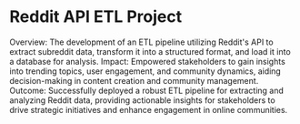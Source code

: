 # Reddit API ETL Project
Overview:
The development of an ETL pipeline utilizing Reddit's API to extract
subreddit data, transform it into a structured format, and load it into
a database for analysis.
Impact:
Empowered stakeholders to gain insights into trending topics, user
engagement, and community dynamics, aiding decision-making in
content creation and community management.
Outcome:
Successfully deployed a robust ETL pipeline for extracting and
analyzing Reddit data, providing actionable insights for stakeholders
to drive strategic initiatives and enhance engagement in online
communities.

